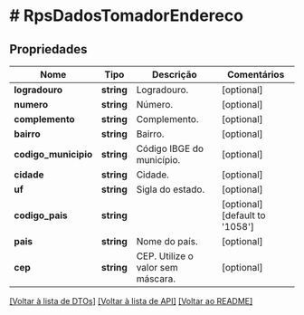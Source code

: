 # # RpsDadosTomadorEndereco

## Propriedades

Nome | Tipo | Descrição | Comentários
------------ | ------------- | ------------- | -------------
**logradouro** | **string** | Logradouro. | [optional]
**numero** | **string** | Número. | [optional]
**complemento** | **string** | Complemento. | [optional]
**bairro** | **string** | Bairro. | [optional]
**codigo_municipio** | **string** | Código IBGE do município. | [optional]
**cidade** | **string** | Cidade. | [optional]
**uf** | **string** | Sigla do estado. | [optional]
**codigo_pais** | **string** |  | [optional] [default to '1058']
**pais** | **string** | Nome do país. | [optional]
**cep** | **string** | CEP.  Utilize o valor sem máscara. | [optional]

[[Voltar à lista de DTOs]](../../README.md#models) [[Voltar à lista de API]](../../README.md#endpoints) [[Voltar ao README]](../../README.md)
